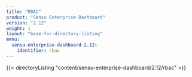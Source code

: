 ```yaml
---
title: "RBAC"
product: "Sensu Enterprise Dashboard"
version: "2.12"
weight: 1
layout: "base-for-directory-listing"
menu:
  sensu-enterprise-dashboard-2.12:
    identifier: rbac
---
```


{{< directoryListing "content/sensu-enterprise-dashboard/2.12/rbac" >}}
